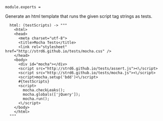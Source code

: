 
    module.exports =

Generate an html template that runs the given script tag strings as tests.

      html: (testScripts) -> """
        <html>
        <head>
          <meta charset="utf-8">
          <title>Mocha Tests</title>
          <link rel="stylesheet" href="http://strd6.github.io/tests/mocha.css" />
        </head>
        <body>
          <div id="mocha"></div>
          <script src="http://strd6.github.io/tests/assert.js"><\/script>
          <script src="http://strd6.github.io/tests/mocha.js"><\/script>
          <script>mocha.setup('bdd')<\/script>
          #{testScripts}
          <script>
            mocha.checkLeaks();
            mocha.globals(['jQuery']);
            mocha.run();
          <\/script>
        </body>
        </html>
      """
